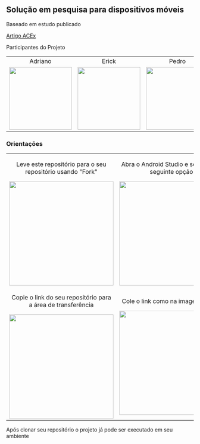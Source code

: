 <h2>Solução em pesquisa para dispositivos móveis</h2>
<p>Baseado em estudo publicado</p>
<a href="https://drive.google.com/file/d/1pkK8JRrHdxgpKV_SUj0LNNZHdVAg3NvX/view?usp=sharing">Artigo ACEx</a>

<p>Participantes do Projeto</p>
<table>
  <tr>
    <td align="center">
      Adriano
    </td>
    <td align="center">
      Erick
    </td>
    <td align="center">
      Pedro
    </td>
  </tr>
  <tr>
    <td>
      <img src="https://scontent.fcgh17-1.fna.fbcdn.net/v/t1.0-1/p480x480/109048762_3088617404564412_910737355930384831_o.jpg?_nc_cat=100&_nc_sid=7206a8&_nc_ohc=6zQXLpWafjsAX__IyTd&_nc_ht=scontent.fcgh17-1.fna&_nc_tp=6&oh=8d64fc5eeb25f9d995afe38f8b132d8e&oe=5F5F3FB9" width="168">
    </td>
    <td>
      <img src="https://scontent.fcgh17-1.fna.fbcdn.net/v/t1.0-1/p480x480/108899977_2881940711910675_1553885831885641071_o.jpg?_nc_cat=108&_nc_sid=7206a8&_nc_ohc=CU4mBiUyVMoAX9NqUmU&_nc_ht=scontent.fcgh17-1.fna&_nc_tp=6&oh=85589752aed7b7be55fb1c15c4328033&oe=5F5C7DAF" width="168">
    </td>
    <td>
      <img src="https://scontent.fcgh17-1.fna.fbcdn.net/v/t1.0-1/s480x480/28379124_1538559689590159_7565301430837997694_n.jpg?_nc_cat=105&_nc_sid=7206a8&_nc_ohc=Mrn6XX0qWzsAX--_wmH&_nc_ht=scontent.fcgh17-1.fna&_nc_tp=7&oh=e63bc86ef0c774c90e165055dc0cbf02&oe=5F5F7C68" width="168">
    </td>
  </tr>
</table>

<h3>Orientações</h3>
<table>
  <tr>
    <td align="center">
      <p>Leve este repositório para o seu repositório usando "Fork"</p>
      <img src="https://user-images.githubusercontent.com/25441376/90322560-2aedbd00-df2c-11ea-8678-75b9f87acda5.png" width="280">
    </td>
    <td align="center">
      <p>Abra o Android Studio e selecione a seguinte opção</p>
      <img src="https://user-images.githubusercontent.com/25441376/90322738-5c678800-df2e-11ea-848a-67857205f9d8.png" width="280">
    </td>
  </tr>
  <tr>
    <td align="center">
      <p>Copie o link do seu repositório para a área de transferência</p>
      <img src="https://user-images.githubusercontent.com/25441376/90322614-b10a0380-df2c-11ea-8bd4-6f542c928163.png" width="280">
    </td>
    <td align="center">
      <p>Cole o link como na imagem abaixo</p>
      <img src="https://user-images.githubusercontent.com/25441376/90323951-e881ab80-df3e-11ea-960b-f9197718dbf4.png" width="280">
    </td>
  </tr>
</table>
<p>Após clonar seu repositório o projeto já pode ser executado em seu ambiente</p>
